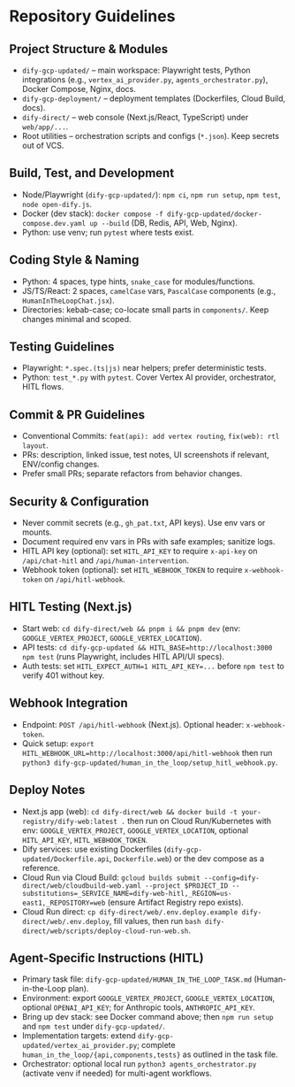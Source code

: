 # Repository Guidelines

## Project Structure & Modules
- `dify-gcp-updated/` – main workspace: Playwright tests, Python integrations (e.g., `vertex_ai_provider.py`, `agents_orchestrator.py`), Docker Compose, Nginx, docs.
- `dify-gcp-deployment/` – deployment templates (Dockerfiles, Cloud Build, docs).
- `dify-direct/` – web console (Next.js/React, TypeScript) under `web/app/...`.
- Root utilities – orchestration scripts and configs (`*.json`). Keep secrets out of VCS.

## Build, Test, and Development
- Node/Playwright (`dify-gcp-updated/`): `npm ci`, `npm run setup`, `npm test`, `node open-dify.js`.
- Docker (dev stack): `docker compose -f dify-gcp-updated/docker-compose.dev.yaml up --build` (DB, Redis, API, Web, Nginx).
- Python: use venv; run `pytest` where tests exist.

## Coding Style & Naming
- Python: 4 spaces, type hints, `snake_case` for modules/functions.
- JS/TS/React: 2 spaces, `camelCase` vars, `PascalCase` components (e.g., `HumanInTheLoopChat.jsx`).
- Directories: kebab-case; co-locate small parts in `components/`. Keep changes minimal and scoped.

## Testing Guidelines
- Playwright: `*.spec.(ts|js)` near helpers; prefer deterministic tests.
- Python: `test_*.py` with `pytest`. Cover Vertex AI provider, orchestrator, HITL flows.

## Commit & PR Guidelines
- Conventional Commits: `feat(api): add vertex routing`, `fix(web): rtl layout`.
- PRs: description, linked issue, test notes, UI screenshots if relevant, ENV/config changes.
- Prefer small PRs; separate refactors from behavior changes.

## Security & Configuration
- Never commit secrets (e.g., `gh_pat.txt`, API keys). Use env vars or mounts.
- Document required env vars in PRs with safe examples; sanitize logs.
- HITL API key (optional): set `HITL_API_KEY` to require `x-api-key` on `/api/chat-hitl` and `/api/human-intervention`.
 - Webhook token (optional): set `HITL_WEBHOOK_TOKEN` to require `x-webhook-token` on `/api/hitl-webhook`.

## HITL Testing (Next.js)
- Start web: `cd dify-direct/web && pnpm i && pnpm dev` (env: `GOOGLE_VERTEX_PROJECT`, `GOOGLE_VERTEX_LOCATION`).
- API tests: `cd dify-gcp-updated && HITL_BASE=http://localhost:3000 npm test` (runs Playwright, includes HITL API/UI specs).
- Auth tests: set `HITL_EXPECT_AUTH=1 HITL_API_KEY=...` before `npm test` to verify 401 without key.

## Webhook Integration
- Endpoint: `POST /api/hitl-webhook` (Next.js). Optional header: `x-webhook-token`.
- Quick setup: `export HITL_WEBHOOK_URL=http://localhost:3000/api/hitl-webhook` then run `python3 dify-gcp-updated/human_in_the_loop/setup_hitl_webhook.py`.

## Deploy Notes
- Next.js app (web): `cd dify-direct/web && docker build -t your-registry/dify-web:latest .` then run on Cloud Run/Kubernetes with env: `GOOGLE_VERTEX_PROJECT`, `GOOGLE_VERTEX_LOCATION`, optional `HITL_API_KEY`, `HITL_WEBHOOK_TOKEN`.
- Dify services: use existing Dockerfiles (`dify-gcp-updated/Dockerfile.api`, `Dockerfile.web`) or the dev compose as a reference.
- Cloud Run via Cloud Build: `gcloud builds submit --config=dify-direct/web/cloudbuild-web.yaml --project $PROJECT_ID --substitutions=_SERVICE_NAME=dify-web-hitl,_REGION=us-east1,_REPOSITORY=web` (ensure Artifact Registry repo exists).
- Cloud Run direct: `cp dify-direct/web/.env.deploy.example dify-direct/web/.env.deploy`, fill values, then run `bash dify-direct/web/scripts/deploy-cloud-run-web.sh`.

## Agent-Specific Instructions (HITL)
- Primary task file: `dify-gcp-updated/HUMAN_IN_THE_LOOP_TASK.md` (Human-in-the-Loop plan).
- Environment: export `GOOGLE_VERTEX_PROJECT`, `GOOGLE_VERTEX_LOCATION`, optional `OPENAI_API_KEY`; for Anthropic tools, `ANTHROPIC_API_KEY`.
- Bring up dev stack: see Docker command above; then `npm run setup` and `npm test` under `dify-gcp-updated/`.
- Implementation targets: extend `dify-gcp-updated/vertex_ai_provider.py`; complete `human_in_the_loop/{api,components,tests}` as outlined in the task file.
- Orchestrator: optional local run `python3 agents_orchestrator.py` (activate venv if needed) for multi-agent workflows.

